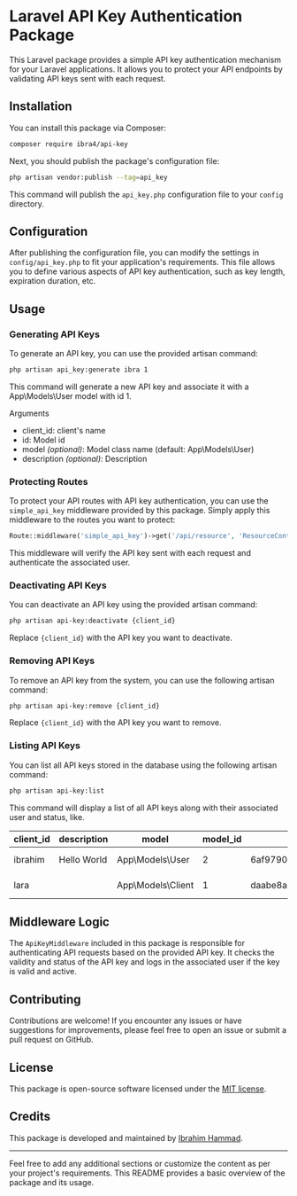 # Laravel API Key Authentication Package

This Laravel package provides a simple API key authentication mechanism for your Laravel applications. It allows you to protect your API endpoints by validating API keys sent with each request.

## Installation

You can install this package via Composer:

```bash
composer require ibra4/api-key
```

Next, you should publish the package's configuration file:

```bash
php artisan vendor:publish --tag=api_key
```

This command will publish the `api_key.php` configuration file to your `config` directory.

## Configuration

After publishing the configuration file, you can modify the settings in `config/api_key.php` to fit your application's requirements. This file allows you to define various aspects of API key authentication, such as key length, expiration duration, etc.

## Usage

### Generating API Keys

To generate an API key, you can use the provided artisan command:

```bash
php artisan api_key:generate ibra 1
```

This command will generate a new API key and associate it with a App\Models\User model with id 1.

Arguments
- client_id: client's name
- id: Model id
- model <i>(optional)</i>: Model class name (default: App\Models\User)
- description <i>(optional)</i>: Description

### Protecting Routes

To protect your API routes with API key authentication, you can use the `simple_api_key` middleware provided by this package. Simply apply this middleware to the routes you want to protect:

```php
Route::middleware('simple_api_key')->get('/api/resource', 'ResourceController@index');
```

This middleware will verify the API key sent with each request and authenticate the associated user.

### Deactivating API Keys

You can deactivate an API key using the provided artisan command:

```bash
php artisan api-key:deactivate {client_id}
```

Replace `{client_id}` with the API key you want to deactivate.

### Removing API Keys

To remove an API key from the system, you can use the following artisan command:

```bash
php artisan api-key:remove {client_id}
```

Replace `{client_id}` with the API key you want to remove.

### Listing API Keys

You can list all API keys stored in the database using the following artisan command:

```bash
php artisan api-key:list
```

This command will display a list of all API keys along with their associated user and status, like.
<table>
    <thead>
        <tr>
            <th>client_id</th>
            <th>description</th>
            <th>model</th>
            <th>model_id</th>
            <th>key</th>
            <th>is_active</th>
            <th>expires_at</th>
            <th>created_at</th>
        </tr>
    </thead>
    <tbody>
        <tr>
            <td>ibrahim</td>
            <td>Hello World</td>
            <td>App\Models\User</td>
            <td>2</td>
            <td>6af97902bfb6f1c15fea8e079babeca731ee9fb04dd08bb7b6efb80baaed1eb6</td>
            <td>1</td>
            <td>2024-04-19T18:25:58.000000Z</td>
            <td>2024-03-20T18:25:58.000000Z</td>
        </tr>
        <tr>
            <td>lara</td>
            <td></td>
            <td>App\Models\Client</td>
            <td>1</td>
            <td>daabe8a2ed4b84f2156a12dca5b29d8aa4b8fbf4b27813aac077bdc654f57c7b</td>
            <td>0</td>
            <td>2024-04-19T18:33:15.000000Z</td>
            <td>2024-03-20T18:33:15.000000Z</td>
        </tr>
    </tbody>
</table>


## Middleware Logic

The `ApiKeyMiddleware` included in this package is responsible for authenticating API requests based on the provided API key. It checks the validity and status of the API key and logs in the associated user if the key is valid and active.

## Contributing

Contributions are welcome! If you encounter any issues or have suggestions for improvements, please feel free to open an issue or submit a pull request on GitHub.

## License

This package is open-source software licensed under the [MIT license](LICENSE.md).

## Credits

This package is developed and maintained by [Ibrahim Hammad](https://github.com/ibra4).

---

Feel free to add any additional sections or customize the content as per your project's requirements. This README provides a basic overview of the package and its usage.
